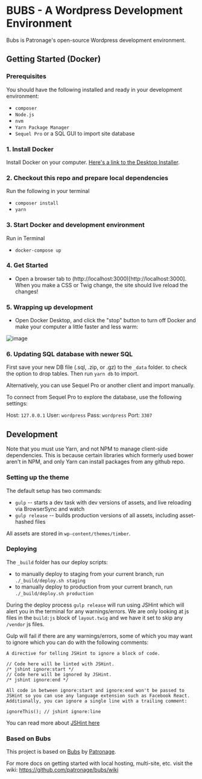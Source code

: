 # BUBS - A Wordpress Development Environment

Bubs is Patronage's open-source Wordpress development environment. 

## Getting Started (Docker)

### Prerequisites 

You should have the following installed and ready in your development environment:

* `composer`
* `Node.js`
* `nvm`
* `Yarn Package Manager`
* `Sequel Pro` or a SQL GUI to import site database

### 1. Install Docker

Install Docker on your computer. [Here's a link to the Desktop Installer](https://www.docker.com/products/docker-desktop).

### 2. Checkout this repo and prepare local dependencies

Run the following in your terminal

* `composer install`
* `yarn`

### 3. Start Docker and development environment

Run in Terminal

* `docker-compose up`

### 4. Get Started

* Open a browser tab to (http://localhost:3000)[http://localhost:3000]. When you make a CSS or Twig change, the site should live reload the changes!

### 5. Wrapping up development

* Open Docker Desktop, and click the "stop" button to turn off Docker and make your computer a little faster and less warm:

![image](https://user-images.githubusercontent.com/525011/77448037-c5573380-6dc6-11ea-8bdd-e9d4025d671d.png)

### 6. Updating SQL database with newer SQL

First save your new DB file (.sql, .zip, or .gz) to the `_data` folder. to check the option to drop tables. Then run `yarn db` to import.

Alternatively, you can use Sequel Pro or another client and import manually.

To connect from Sequel Pro to explore the database, use the following settings:

Host: `127.0.0.1`
User: `wordpress`
Pass: `wordpress`
Port: `3307`

## Development

Note that you must use Yarn, and not NPM to manage client-side dependencies. This is because certain libraries which formerly used bower aren't in NPM, and only Yarn can install packages from any github repo.

### Setting up the theme

The default setup has two commands:

* `gulp` -- starts a dev task with dev versions of assets, and live reloading via BrowserSync and watch
* `gulp release` -- builds production versions of all assets, including asset-hashed files

All assets are stored in `wp-content/themes/timber`.

### Deploying

The `_build` folder has our deploy scripts:

* to manually deploy to staging from your current branch, run `./_build/deploy.sh staging`
* to manually deploy to production from your current branch, run `./_build/deploy.sh production`

During the deploy process `gulp release` will run using JSHint which will alert you in the terminal for any warnings/errors. We are only looking at js files in the `build:js` block of `layout.twig` and we have it set to skip any `/vendor` js files.

Gulp will fail if there are any warnings/errors, some of which you may want to ignore which you can do with the following comments:

```
A directive for telling JSHint to ignore a block of code.

// Code here will be linted with JSHint.
/* jshint ignore:start */
// Code here will be ignored by JSHint.
/* jshint ignore:end */

All code in between ignore:start and ignore:end won't be passed to JSHint so you can use any language extension such as Facebook React. Additionally, you can ignore a single line with a trailing comment:

ignoreThis(); // jshint ignore:line
```

You can read more about [JSHint here](https://jshint.com/docs/)

### Based on Bubs

This project is based on [Bubs](https://github.com/patronage/bubs/) by [Patronage](http://www.patronage.org/).

For more docs on getting started with local hosting, multi-site, etc. visit the wiki:
https://github.com/patronage/bubs/wiki
